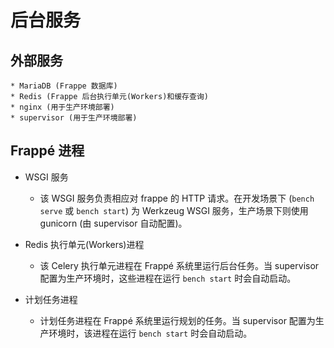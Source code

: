 <!-- add-breadcrumbs -->
# 后台服务

外部服务
-----------------

	* MariaDB (Frappe 数据库)
	* Redis (Frappe 后台执行单元(Workers)和缓存查询)
	* nginx (用于生产环境部署)
	* supervisor (用于生产环境部署)

Frappé 进程
----------------

* WSGI 服务

	* 该 WSGI 服务负责相应对 frappe 的 HTTP 请求。在开发场景下 (`bench serve` 或 `bench start`) 为 Werkzeug WSGI 服务，生产场景下则使用 gunicorn (由 supervisor 自动配置)。

* Redis 执行单元(Workers)进程

	* 该 Celery 执行单元进程在 Frappé 系统里运行后台任务。当 supervisor 配置为生产环境时，这些进程在运行 `bench start` 时会自动启动。

* 计划任务进程

	* 计划任务进程在 Frappé 系统里运行规划的任务。当 supervisor 配置为生产环境时，该进程在运行 `bench start` 时会自动启动。